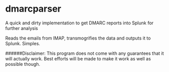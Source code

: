 # dmarcparser
A quick and dirty implementation to get DMARC reports into Splunk for further analysis

Reads the emails from IMAP, transmogrifies the data and outputs it to Splunk. Simples.


######Disclaimer: This program does not come with any guarantees that it will actually work. Best efforts will be made to make it work as well as possible though.
